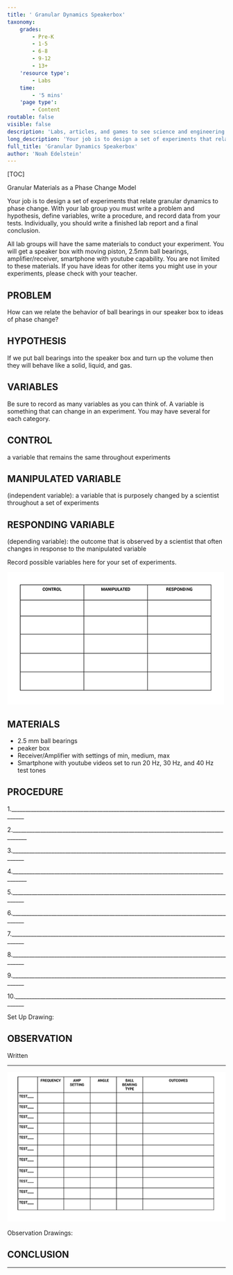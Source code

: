 ```yaml
---
title: ' Granular Dynamics Speakerbox'
taxonomy:
    grades:
        - Pre-K
        - 1-5
        - 6-8
        - 9-12
        - 13+
    'resource type':
        - Labs
    time:
        - '5 mins'
    'page type':
        - Content
routable: false
visible: false
description: 'Labs, articles, and games to see science and engineering through a new lens.'
long_description: 'Your job is to design a set of experiments that relate granular dynamics to phase change.  With your lab group you must write a problem and hypothesis, define variables, write a procedure, and record data from your tests.  Individually, you should write a finished lab report and a final conclusion. '
full_title: 'Granular Dynamics Speakerbox'
author: 'Noah Edelstein'
---
```


[TOC]

Granular Materials as a Phase Change Model

Your job is to design a set of experiments that relate granular dynamics to phase change.  With your lab group you must write a problem and hypothesis, define variables, write a procedure, and record data from your tests.  Individually, you should write a finished lab report and a final conclusion. 

All lab groups will have the same materials to conduct your experiment.  You will get a speaker box with moving piston, 2.5mm ball bearings, amplifier/receiver, smartphone with youtube capability.  You are not limited to these materials.  If you have ideas for other items you might use in your experiments, please check with your teacher.

## PROBLEM 
 How can we relate the behavior of ball bearings in our speaker box to ideas of phase change?

## HYPOTHESIS
 If we put ball bearings into the speaker box and turn up the volume then they will behave like a solid, liquid, and gas.

## VARIABLES
Be sure to record as many variables as you can think of.  A variable is something that can change in an experiment.  You may have several for each category.

## CONTROL
 a variable that remains the same throughout experiments   

## MANIPULATED VARIABLE
(independent variable):  a variable that is purposely changed by a scientist throughout a set of experiments


## RESPONDING VARIABLE 
(depending variable):  the outcome that is observed by a scientist that often changes in response to the manipulated variable

Record possible variables here for your set of experiments.

![](experimentchart.png)
 	 	 
 	 	 
## MATERIALS 
* 2.5 mm ball bearings
* peaker box 
* Receiver/Amplifier with settings of min, medium, max
* Smartphone with youtube videos set to run 20 Hz, 30 Hz, and 40 Hz test tones

## PROCEDURE

1.___________________________________________________________________________________

2.___________________________________________________________________________________

3.___________________________________________________________________________________

4.___________________________________________________________________________________

5.___________________________________________________________________________________

6.___________________________________________________________________________________

7.___________________________________________________________________________________

8.___________________________________________________________________________________

9.___________________________________________________________________________________

10.__________________________________________________________________________________

Set Up Drawing:




## OBSERVATION
Written

______________________________________________________________________________________________________________________

![](CHART2.png)

Observation Drawings:


## CONCLUSION

______________________________________________________________________________________________________________________
